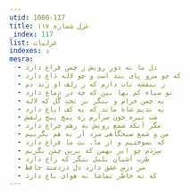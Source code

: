 ```yaml
---
utid: 1000-117
title: غزل شماره ۱۱۷
_index: 117
list: غزلیات
indexes: د
mesra:
  - دل ما به دورِ رویش ز چمن فراغ دارد
  - که چو سرو پای بند است و چو لاله داغ دارد
  - ز بنفشه تاب دارم که ز زلف او زَند دم
  - تو سیاه کم بها بین که چه در دماغ دارد
  - به چمن خرام و بنگر برِ تختِ گُل که لاله
  - به ندیم شاه ماند که به کف ایاغ دارد
  - شب تیره چون سرآرم ره پیچ پیچ زلفش
  - مگر آنکه شمع رویش به رهم چراغ دارد
  - من و شمع صبحگاهی سزد اَر به هم بگرییم
  - که بسوختیم و از ما، بتِ ما فراغ دارد
  - سِزَدَم چو ابر بهمن که برین چمن بگریم
  - طرب آشیان بلبل بنگر که زاغ دارد
  - سرِ درسِ عشق دارد دل دردمند حافظ
  - که نه خاطر تماشا نه هوای باغ دارد
---
```

